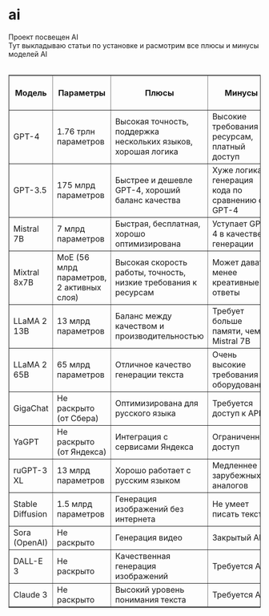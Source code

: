 # ai </br>
Проект посвещен AI </br>
Тут выкладываю статьи по установке и расмотрим все плюсы и минусы моделей AI</br></br>


<table border="1">
    <tr>
        <th>Модель</th>
        <th>Параметры</th>
        <th>Плюсы</th>
        <th>Минусы</th>
        <th>Генерация изображений</th>
        <th>Генерация видео</th>
        <th>Написание кода</th>
        <th>Требуется API</th>
        <th>Работает без интернета</th>
    </tr>
    <tr>
        <td>GPT-4</td>
        <td>1.76 трлн параметров</td>
        <td>Высокая точность, поддержка нескольких языков, хорошая логика</td>
        <td>Высокие требования к ресурсам, платный доступ</td>
        <td>Нет</td>
        <td>Нет</td>
        <td>Да</td>
        <td>Да</td>
        <td>Нет</td>
    </tr>
    <tr>
        <td>GPT-3.5</td>
        <td>175 млрд параметров</td>
        <td>Быстрее и дешевле GPT-4, хороший баланс качества</td>
        <td>Хуже логика и генерация кода по сравнению с GPT-4</td>
        <td>Нет</td>
        <td>Нет</td>
        <td>Да</td>
        <td>Да</td>
        <td>Нет</td>
    </tr>
    <tr>
        <td>Mistral 7B</td>
        <td>7 млрд параметров</td>
        <td>Быстрая, бесплатная, хорошо оптимизирована</td>
        <td>Уступает GPT-4 в качестве генерации</td>
        <td>Нет</td>
        <td>Нет</td>
        <td>Да</td>
        <td>Нет</td>
        <td>Да</td>
    </tr>
    <tr>
        <td>Mixtral 8x7B</td>
        <td>MoE (56 млрд параметров, 2 активных слоя)</td>
        <td>Высокая скорость работы, точность, низкие требования к ресурсам</td>
        <td>Может давать менее креативные ответы</td>
        <td>Нет</td>
        <td>Нет</td>
        <td>Да</td>
        <td>Нет</td>
        <td>Да</td>
    </tr>
    <tr>
        <td>LLaMA 2 13B</td>
        <td>13 млрд параметров</td>
        <td>Баланс между качеством и производительностью</td>
        <td>Требует больше памяти, чем Mistral 7B</td>
        <td>Нет</td>
        <td>Нет</td>
        <td>Да</td>
        <td>Нет</td>
        <td>Да</td>
    </tr>
    <tr>
        <td>LLaMA 2 65B</td>
        <td>65 млрд параметров</td>
        <td>Отличное качество генерации текста</td>
        <td>Очень высокие требования к оборудованию</td>
        <td>Нет</td>
        <td>Нет</td>
        <td>Да</td>
        <td>Нет</td>
        <td>Да</td>
    </tr>
    <tr>
        <td>GigaChat</td>
        <td>Не раскрыто (от Сбера)</td>
        <td>Оптимизирована для русского языка</td>
        <td>Требуется доступ к API</td>
        <td>Нет</td>
        <td>Нет</td>
        <td>Да</td>
        <td>Да</td>
        <td>Нет</td>
    </tr>
    <tr>
        <td>YaGPT</td>
        <td>Не раскрыто (от Яндекса)</td>
        <td>Интеграция с сервисами Яндекса</td>
        <td>Ограниченный доступ</td>
        <td>Нет</td>
        <td>Нет</td>
        <td>Да</td>
        <td>Да</td>
        <td>Нет</td>
    </tr>
    <tr>
        <td>ruGPT-3 XL</td>
        <td>13 млрд параметров</td>
        <td>Хорошо работает с русским языком</td>
        <td>Медленнее зарубежных аналогов</td>
        <td>Нет</td>
        <td>Нет</td>
        <td>Да</td>
        <td>Нет</td>
        <td>Да</td>
    </tr>
    <tr>
        <td>Stable Diffusion</td>
        <td>1.5 млрд параметров</td>
        <td>Генерация изображений без интернета</td>
        <td>Не умеет писать текст</td>
        <td>Да</td>
        <td>Нет</td>
        <td>Нет</td>
        <td>Нет</td>
        <td>Да</td>
    </tr>
    <tr>
        <td>Sora (OpenAI)</td>
        <td>Не раскрыто</td>
        <td>Генерация видео</td>
        <td>Закрытый API</td>
        <td>Нет</td>
        <td>Да</td>
        <td>Нет</td>
        <td>Да</td>
        <td>Нет</td>
    </tr>
    <tr>
        <td>DALL-E 3</td>
        <td>Не раскрыто</td>
        <td>Качественная генерация изображений</td>
        <td>Требуется API</td>
        <td>Да</td>
        <td>Нет</td>
        <td>Нет</td>
        <td>Да</td>
        <td>Нет</td>
    </tr>
    <tr>
        <td>Claude 3</td>
        <td>Не раскрыто</td>
        <td>Высокий уровень понимания текста</td>
        <td>Требуется API</td>
        <td>Нет</td>
        <td>Нет</td>
        <td>Да</td>
        <td>Да</td>
        <td>Нет</td>
    </tr>
</table>
